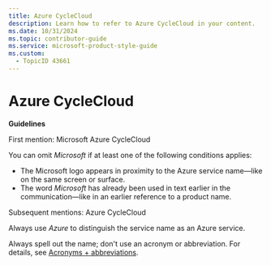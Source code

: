 ```yaml
---
title: Azure CycleCloud
description: Learn how to refer to Azure CycleCloud in your content.
ms.date: 10/31/2024
ms.topic: contributor-guide
ms.service: microsoft-product-style-guide
ms.custom:
  - TopicID 43661
---
```



# Azure CycleCloud

**Guidelines**

First mention: Microsoft Azure CycleCloud

You can omit *Microsoft* if at least one of the following conditions applies:

- The Microsoft logo appears in proximity to the Azure service name—like on the same screen or surface.
- The word *Microsoft* has already been used in text earlier in the communication—like in an earlier reference to a product name.

Subsequent mentions: Azure CycleCloud

Always use *Azure* to distinguish the service name as an Azure service.

Always spell out the name; don't use an acronym or abbreviation. For details, see [Acronyms + abbreviations](~\acronyms-and-abbreviations.md).

